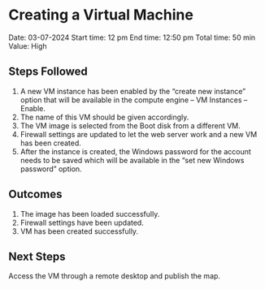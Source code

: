# Creating a Virtual Machine

Date: 03-07-2024
Start time: 12 pm
End time: 12:50 pm
Total time: 50 min
Value: High

## Steps Followed

1. A new VM instance has been enabled by the “create new instance” option that will be available in the compute engine – VM Instances – Enable.
2. The name of this VM should be given accordingly.
3. The VM image is selected from the Boot disk from a different VM.
4. Firewall settings are updated to let the web server work and a new VM has been created.
5. After the instance is created, the Windows password for the account needs to be saved which will be available in the “set new Windows password” option.

## Outcomes

1. The image has been loaded successfully.
2. Firewall settings have been updated.
3. VM has been created successfully.

## Next Steps 

Access the VM through a remote desktop and publish the map.




